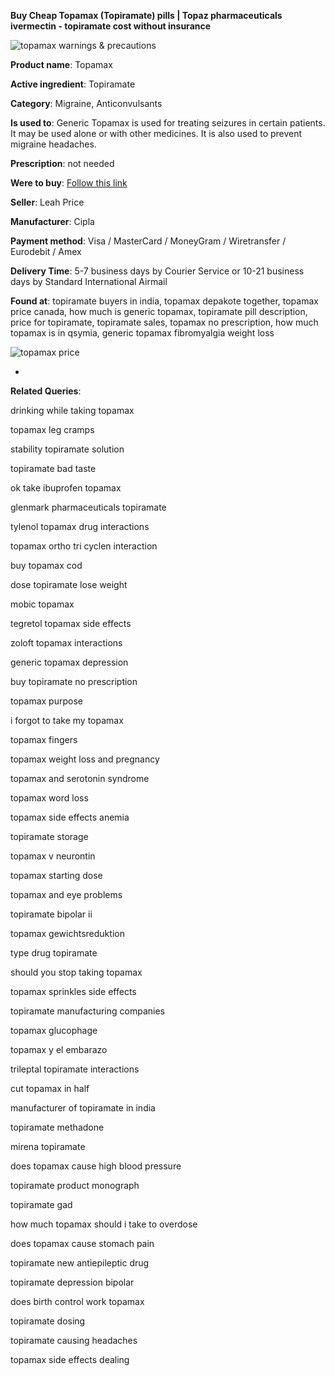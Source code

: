 **Buy Cheap Topamax (Topiramate) pills | Topaz pharmaceuticals ivermectin - topiramate cost without insurance**

![topamax warnings & precautions](http://exned.com/promo/blisters/296x296/topamax.jpg)

**Product name**: Topamax

**Active ingredient**: Topiramate

**Category**: Migraine, Anticonvulsants

**Is used to**: Generic Topamax is used for treating seizures in certain patients. It may be used alone or with other medicines. It is also used to prevent migraine headaches.

**Prescription**: not needed

**Were to buy**: [Follow this link](http://exned.com/direct/search.php?sid=16&tds-key=topamax)

**Seller**: Leah Price

**Manufacturer**: Cipla

**Payment method**: Visa / MasterCard / MoneyGram / Wiretransfer / Eurodebit / Amex

**Delivery Time**: 5-7 business days by Courier Service or 10-21 business days by Standard International Airmail



**Found at**: topiramate buyers in india, topamax depakote together, topamax price canada, how much is generic topamax, topiramate pill description, price for topiramate, topiramate sales, topamax no prescription, how much topamax is in qsymia, generic topamax fibromyalgia weight loss



![topamax price](http://exned.com/promo/pills/topamax.jpg)

*

























**Related Queries**:

drinking while taking topamax

topamax leg cramps

stability topiramate solution

topiramate bad taste

ok take ibuprofen topamax

glenmark pharmaceuticals topiramate

tylenol topamax drug interactions

topamax ortho tri cyclen interaction

buy topamax cod

dose topiramate lose weight

mobic topamax

tegretol topamax side effects

zoloft topamax interactions

generic topamax depression

buy topiramate no prescription

topamax purpose

i forgot to take my topamax

topamax fingers

topamax weight loss and pregnancy

topamax and serotonin syndrome

topamax word loss

topamax side effects anemia

topiramate storage

topamax v neurontin

topamax starting dose

topamax and eye problems

topiramate bipolar ii

topamax gewichtsreduktion

type drug topiramate

should you stop taking topamax

topamax sprinkles side effects

topiramate manufacturing companies

topamax glucophage

topamax y el embarazo

trileptal topiramate interactions

cut topamax in half

manufacturer of topiramate in india

topiramate methadone

mirena topiramate

does topamax cause high blood pressure

topiramate product monograph

topiramate gad

how much topamax should i take to overdose

does topamax cause stomach pain

topiramate new antiepileptic drug

topiramate depression bipolar

does birth control work topamax

topiramate dosing

topiramate causing headaches

topamax side effects dealing
